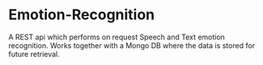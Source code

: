 # Emotion-Recognition
A REST api which performs on request Speech and Text emotion recognition. Works together with a Mongo DB where the data is stored for future retrieval.
